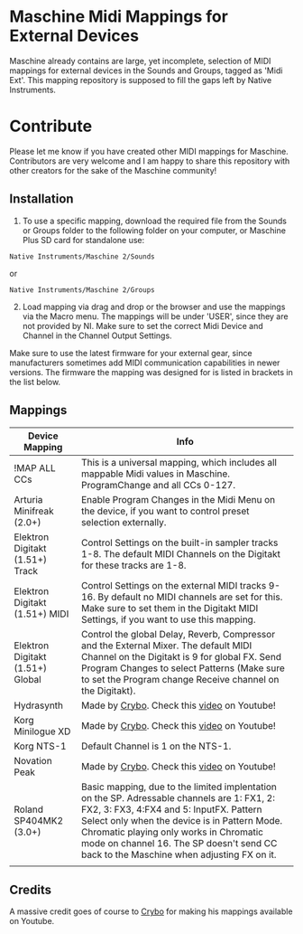 # Maschine Midi Mappings for External Devices

Maschine already contains are large, yet incomplete, selection of MIDI mappings for external devices in the Sounds and Groups, tagged as 'Midi Ext'. This mapping repository is supposed to fill the gaps left by Native Instruments.

# Contribute

Please let me know if you have created other MIDI mappings for Maschine. Contributors are very welcome and I am happy to share this repository with other creators for the sake of the Maschine community!

## Installation

1. To use a specific mapping, download the required file from the Sounds or Groups folder to the following folder on your computer, or Maschine Plus SD card for standalone use:

`Native Instruments/Maschine 2/Sounds`

or

`Native Instruments/Maschine 2/Groups`

2. Load mapping via drag and drop or the browser and use the mappings via the Macro menu. The mappings will be under 'USER', since they are not provided by NI. Make sure to set the correct Midi Device and Channel in the Channel Output Settings.

Make sure to use the latest firmware for your external gear, since manufacturers sometimes add MIDI communication capabilities in newer versions. The firmware the mapping was designed for is listed in brackets in the list below.

## Mappings

| Device Mapping                   | Info                                                                                                                                                                                                                                                                                                                       |
| -------------------------------- | -------------------------------------------------------------------------------------------------------------------------------------------------------------------------------------------------------------------------------------------------------------------------------------------------------------------------- |
| !MAP ALL CCs                     | This is a universal mapping, which includes all mappable Midi values in Maschine. ProgramChange and all CCs 0-127.                                                                                                                                                                                                         |
| Arturia Minifreak (2.0+)         | Enable Program Changes in the Midi Menu on the device, if you want to control preset selection externally.                                                                                                                                                                                                                 |
| Elektron Digitakt (1.51+) Track  | Control Settings on the built-in sampler tracks 1-8. The default MIDI Channels on the Digitakt for these tracks are 1-8.                                                                                                                                                                                                   |
| Elektron Digitakt (1.51+) MIDI   | Control Settings on the external MIDI tracks 9-16. By default no MIDI channels are set for this. Make sure to set them in the Digitakt MIDI Settings, if you want to use this mapping.                                                                                                                                     |
| Elektron Digitakt (1.51+) Global | Control the global Delay, Reverb, Compressor and the External Mixer. The default MIDI Channel on the Digitakt is 9 for global FX. Send Program Changes to select Patterns (Make sure to set the Program change Receive channel on the Digitakt).                                                                           |
| Hydrasynth                       | Made by [Crybo](https://www.youtube.com/@crybo). Check this [video](https://www.youtube.com/watch?v=BRC1RV1-Bgw) on Youtube!                                                                                                                                                                                               |
| Korg Minilogue XD                | Made by [Crybo](https://www.youtube.com/@crybo). Check this [video](https://www.youtube.com/watch?v=iT-_8rAE6-A) on Youtube!                                                                                                                                                                                               |
| Korg NTS-1                       | Default Channel is 1 on the NTS-1.                                                                                                                                                                                                                                                                                         |
| Novation Peak                    | Made by [Crybo](https://www.youtube.com/@crybo). Check this [video](https://www.youtube.com/watch?v=6yqgPkWPHl4) on Youtube!                                                                                                                                                                                               |
| Roland SP404MK2 (3.0+)           | Basic mapping, due to the limited implentation on the SP. Adressable channels are 1: FX1, 2: FX2, 3: FX3, 4:FX4 and 5: InputFX. Pattern Select only when the device is in Pattern Mode. Chromatic playing only works in Chromatic mode on channel 16. The SP doesn't send CC back to the Maschine when adjusting FX on it. |
|                                  |                                                                                                                                                                                                                                                                                                                            |

## Credits

A massive credit goes of course to [Crybo](https://www.youtube.com/@crybo) for making his mappings available on Youtube.
